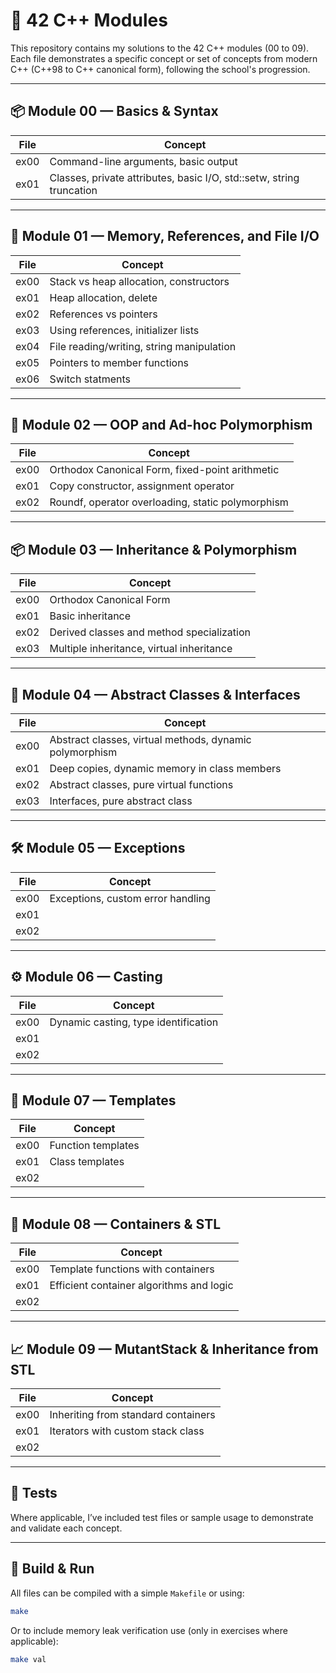 # 📘 42 C++ Modules

This repository contains my solutions to the 42 C++ modules (00 to 09). Each file demonstrates a specific concept or set of concepts from modern C++ (C++98 to C++ canonical form), following the school's progression.

---

## 📦 Module 00 — Basics & Syntax
| File              | Concept                                                                         |
|-------------------|---------------------------------------------------------------------------------|
| ex00              | Command-line arguments, basic output                                            |
| ex01              | Classes, private attributes, basic I/O, std::setw, string truncation            |

---

## 🧱 Module 01 — Memory, References, and File I/O
| File              | Concept                                          |
|-------------------|--------------------------------------------------|
| ex00              | Stack vs heap allocation, constructors           |
| ex01              | Heap allocation, delete                          |
| ex02              | References vs pointers                           |
| ex03              | Using references, initializer lists              |
| ex04              | File reading/writing, string manipulation        |
| ex05              | Pointers to member functions                     |
| ex06              | Switch statments                                 |

---

## 🧠 Module 02 — OOP and Ad-hoc Polymorphism
| File                  | Concept                                             |
|-----------------------|-----------------------------------------------------|
| ex00                  | Orthodox Canonical Form, fixed-point arithmetic     |
| ex01                  | Copy constructor, assignment operator               |
| ex02                  | Roundf, operator overloading, static polymorphism   |

---

## 📦 Module 03 — Inheritance & Polymorphism
| File                    | Concept                                       |
|-------------------------|-----------------------------------------------|
| ex00                    | Orthodox Canonical Form                       |
| ex01                    | Basic inheritance                             |
| ex02                    | Derived classes and method specialization     |
| ex03                    | Multiple inheritance, virtual inheritance     |

---

## 🎯 Module 04 — Abstract Classes & Interfaces
| File                  | Concept                                                   |
|-----------------------|-----------------------------------------------------------|
| ex00                  | Abstract classes, virtual methods, dynamic polymorphism   |
| ex01                  | Deep copies, dynamic memory in class members              |
| ex02                  | Abstract classes, pure virtual functions                  |
| ex03                  | Interfaces, pure abstract class                           |

---

## 🛠 Module 05 — Exceptions
| File               | Concept                            |
|--------------------|------------------------------------|
| ex00               | Exceptions, custom error handling  |
| ex01               |
| ex02               |

---

## ⚙️ Module 06 — Casting
| File                  | Concept                                |
|-----------------------|----------------------------------------|
| ex00                  | Dynamic casting, type identification   |
| ex01                  |
| ex02                  |

---

## 🎲 Module 07 — Templates
| File                | Concept                        |
|---------------------|--------------------------------|
| ex00                | Function templates             |
| ex01                | Class templates                |
| ex02                |

---

## 🧰 Module 08 — Containers & STL
| File                | Concept                                  |
|---------------------|------------------------------------------|
| ex00                | Template functions with containers       |
| ex01                | Efficient container algorithms and logic |
| ex02                |

---

## 📈 Module 09 — MutantStack & Inheritance from STL
| File                | Concept                                   |
|---------------------|-------------------------------------------|
| ex00                | Inheriting from standard containers       |
| ex01                | Iterators with custom stack class         |
| ex02                |

---

## 🧪 Tests
Where applicable, I’ve included test files or sample usage to demonstrate and validate each concept.

---

## 🔧 Build & Run

All files can be compiled with a simple `Makefile` or using:
```bash
make
```
Or to include memory leak verification use (only in exercises where applicable):
```bash
make val
```
